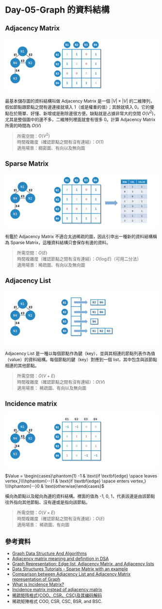 # Day-05-Graph 的資料結構
## Adjacency Matrix

![](../image/image-35.png)

最基本儲存圖的資料結構叫做 Adjacency Matrix 是一個 $|V|\times |V|$ 的二維陣列，假如節點跟節點之間有邊連接就填入 1（或是權重的值）；其餘就填入 0。它的優點在於簡單、好懂、新增或是刪除邊很方便。缺點就是占據非常大的空間 $O(V^{2})$，尤其是整個圖中的邊不多，二維陣列裡面就會有很多 0。計算 Adjacency Matrix 所需的時間為 $O(V)$

> 所需空間：$O(V^{2})$  
> 時間複雜度（確認節點之間有沒有連結）：$O(1)$  
> 適用場景：稠密圖、有向以及無向圖

## Sparse Matrix
![](./../image/image-36.png)

有鑑於 Adjacency Matrix 不適合太過稀疏的圖，因此引申出一種新的資料結構稱為 Sparse Matrix，這種資料結構只會保存有邊的資料。

> 所需空間：$O(E)$  
> 時間複雜度（確認節點之間有沒有連結）：$O(\log E)$（可用二分法）  
> 適用場景：稀疏圖、有向以及無向圖

## Adjacency List
![](../image/image-37.png)

Adjacency List 是一種以每個節點作為鍵（key），並與其相連的節點列表作為值（value）的資料結構。每個節點的鍵（key）對應到一個 list，其中包含與該節點相連的其他節點。

> 所需空間：$O(V+E)$  
> 時間複雜度（確認節點之間有沒有連結）：$O(V)$  
> 適用場景： 稀疏圖、有向以及無向圖
## Incidence matrix

![](../image/image-38.png)

$Value = \begin{cases}\phantom{1} -1 & \text{if \textbf{edge} \space leaves vertex,}\\\hphantom{--}1 & \text{if \textbf{edge} \space enters vertex,} \\\hphantom{--}0 & \text{otherwise}\end{cases}$

橫向為節點以及縱向為邊的資料結構。裡面的值為 -1, 0, 1，代表該邊是由該節點往外指向其他節點、沒有邊或是指向該節點。

> 所需空間：$O(V\times E)$  
> 時間複雜度（確認節點之間有沒有連結）：$O(E)$  
> 適用場景： 稀疏圖、有向圖


## 參考資料
- [Graph Data Structure And Algorithms](https://www.geeksforgeeks.org/graph-data-structure-and-algorithms/)
- [Adjacency matrix meaning and definition in DSA](https://www.geeksforgeeks.org/adjacency-matrix-meaning-and-definition-in-dsa/)
- [Graph Representation: Edge list, Adjacency Matrix, and Adjacency lists](https://www.jomaclass.com/blog/graph-representation-edge-list-adjacency-matrix-and-adjacency-lists)
- [Data Structures Tutorials - Sparse Matrix with an example](http://btechsmartclass.com/data_structures/sparse-matrix.html)
- [Comparison between Adjacency List and Adjacency Matrix representation of Graph](https://www.geeksforgeeks.org/comparison-between-adjacency-list-and-adjacency-matrix-representation-of-graph/)
- [What is Incidence Matrix?](https://www.electrical4u.com/what-is-incidence-matrix/)
- [Incidence matrix instead of adjacency matrix](https://stackoverflow.com/questions/3667714/incidence-matrix-instead-of-adjacency-matrix)
- [稀疏矩阵格式(COO、CSR、CSC)及其编码解码](https://blog.csdn.net/qq_42812089/article/details/111637471)
- 稀疏矩陣格式 COO, CSR, CSC, BSR, and BSC.